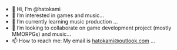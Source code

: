- 👋 Hi, I’m @hatokami
- 👀 I’m interested in games and music...
- 🌱 I’m currently learning music production ...
- 💞️ I’m looking to collaborate on game development project (mostly MMORPGs) and music...
- 📫 How to reach me: My email is hatokami@outlook.com ...

<!---
fleka/fleka is a ✨ special ✨ repository because its `README.md` (this file) appears on your GitHub profile.
You can click the Preview link to take a look at your changes.
--->

